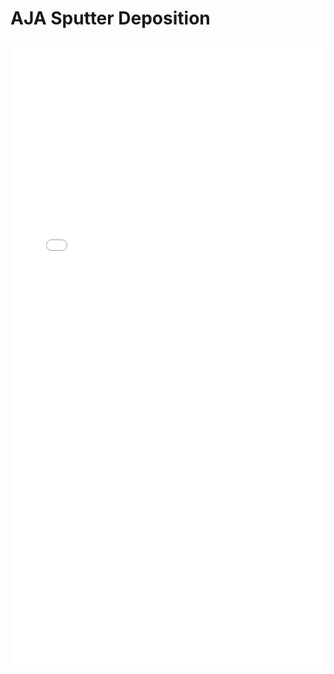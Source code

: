 # AJA Sputter Deposition

<iframe 
src="/nanodocs/assets/pdfjs/web/viewer.html?file=/nanodocs/assets/pdfs/tools/AJA_Sputter_SOP.pdf"
width="100%" 
height="1000px" 
style="border: none;">
</iframe>